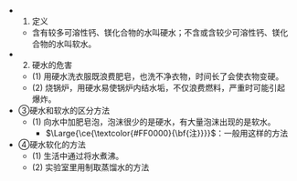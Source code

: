 -
  1. 定义
	- 含有较多可溶性钙、镁化合物的水叫硬水；不含或含较少可溶性钙、镁化合物的水叫软水。
-
  2. 硬水的危害
	- (1) 用硬水洗衣服既浪费肥皂，也洗不净衣物，时间长了会使衣物变硬。
	- (2) 烧锅炉，用硬水易使锅炉内结水垢，不仅浪费燃料，严重时可能引起爆炸。
- ③硬水和软水的区分方法
	- (1) 向水中加肥皂泡，泡沫很少的是硬水，有大量泡沫出现的是软水。
		- $\Large{\ce{\textcolor{#FF0000}{\bf{注}}}}$：一般用这样的方法
- ④硬水软化的方法
	- (1) 生活中通过将水煮沸。
	- (2) 实验室里用制取蒸馏水的方法